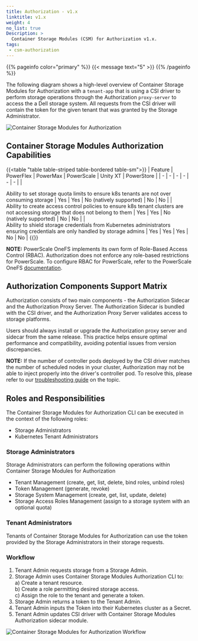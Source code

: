 ```yaml
---
title: Authorization - v1.x
linktitle: v1.x
weight: 4
no_list: true
Description: >
  Container Storage Modules (CSM) for Authorization v1.x.
tags:
 - csm-authorization
---
```


{{% pageinfo color="primary" %}}
{{< message text="5" >}}
{{% /pageinfo %}}

The following diagram shows a high-level overview of Container Storage Modules for Authorization with a `tenant-app` that is using a CSI driver to perform storage operations through the Authorization `proxy-server` to access the a Dell storage system. All requests from the CSI driver will contain the token for the given tenant that was granted by the Storage Administrator.

![Container Storage Modules for Authorization](../../../../images/authorization/v1.x/karavi-authorization-example.png "Container Storage Modules for Authorization")

## Container Storage Modules Authorization Capabilities
{{<table "table table-striped table-bordered table-sm">}}
| Feature | PowerFlex | PowerMax | PowerScale | Unity XT | PowerStore |
| - | - | - | - | - | - |
|  <div style="text-align: left"> Ability to set storage quota limits to ensure k8s tenants are not over consuming storage | Yes | Yes | No (natively supported) | No | No |
|  <div style="text-align: left"> Ability to create access control policies to ensure k8s tenant clusters are not accessing storage that does not belong to them | Yes | Yes | No (natively supported) | No | No |
|  <div style="text-align: left"> Ability to shield storage credentials from Kubernetes administrators ensuring credentials are only handled by storage admins | Yes | Yes | Yes | No | No |
{{</table>}}

**NOTE:** PowerScale OneFS implements its own form of Role-Based Access Control (RBAC). Authorization does not enforce any role-based restrictions for PowerScale. To configure RBAC for PowerScale, refer to the PowerScale OneFS [documentation](https://www.dell.com/support/home/en-us/product-support/product/isilon-onefs/docs).

## Authorization Components Support Matrix
Authorization consists of two main components - the Authorization Sidecar and the Authorization Proxy Server. The Authorization Sidecar is bundled with the CSI driver, and the Authorization Proxy Server validates access to storage platforms.

Users should always install or upgrade the Authorization proxy server and sidecar from the same release. This practice helps ensure optimal performance and compatibility, avoiding potential issues from version discrepancies.

**NOTE:** If the number of controller pods deployed by the CSI driver matches the number of scheduled nodes in your cluster, Authorization may not be able to inject properly into the driver's controller pod.
To resolve this, please refer to our [troubleshooting guide](./troubleshooting) on the topic.

## Roles and Responsibilities

The Container Storage Modules for Authorization CLI can be executed in the context of the following roles:
- Storage Administrators
- Kubernetes Tenant Administrators

### Storage Administrators

Storage Administrators can perform the following operations within Container Storage Modules for Authorization

- Tenant Management (create, get, list, delete, bind roles, unbind roles)
- Token Management (generate, revoke)
- Storage System Management (create, get, list, update, delete)
- Storage Access Roles Management (assign to a storage system with an optional quota)

### Tenant Administrators

Tenants of Container Storage Modules  for Authorization can use the token provided by the Storage Administrators in their storage requests.

### Workflow

1) Tenant Admin requests storage from a Storage Admin.
2) Storage Admin uses Container Storage Modules Authorization CLI to:<br>
    a) Create a tenant resource.<br>
    b) Create a role permitting desired storage access.<br>
    c) Assign the role to the tenant and generate a token.<br>
3) Storage Admin returns a token to the Tenant Admin.
4) Tenant Admin inputs the Token into their Kubernetes cluster as a Secret.
5) Tenant Admin updates CSI driver with Container Storage Modules Authorization sidecar module.

![Container Storage Modules for Authorization Workflow](../../../../images/authorization/v1.x/design2.png "Authorization Workflow")
